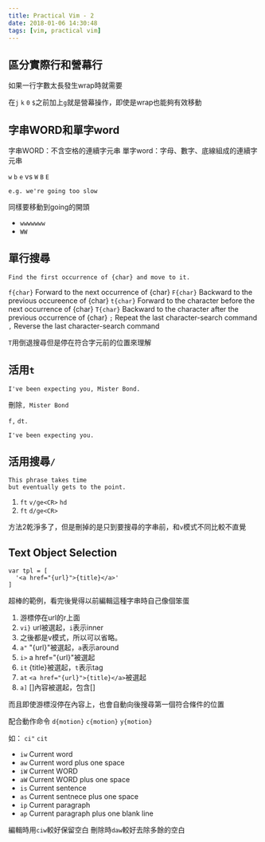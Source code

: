 ```yaml
---
title: Practical Vim - 2
date: 2018-01-06 14:30:48
tags: [vim, practical vim]
---
```




## 區分實際行和營幕行

如果一行字數太長發生wrap時就需要

在`j` `k` `0` `$`之前加上`g`就是營幕操作，即使是wrap也能夠有效移動

## 字串WORD和單字word

字串WORD：不含空格的連續字元串
單字word：字母、數字、底線組成的連續字元串

`w` `b` `e` vs `W` `B` `E`

```
e.g. we're going too slow
```
同樣要移動到going的開頭
- `wwwwwww`
- `WW`

## 單行搜尋

```
Find the first occurrence of {char} and move to it.
```

`f{char}` Forward to the next occurrence of {char}
`F{char}` Backward to the previous occureence of {char}
`t{char}` Forward to the character before the next occurrence of {char}
`T{char}` Backward to the character after the previous occurrence of {char}
`;`       Repeat the last character-search command
`,`       Reverse the last character-search command

`T`用倒退搜尋但是停在符合字元前的位置來理解

## 活用`t`
```
I've been expecting you, Mister Bond.
```
刪除`, Mister Bond`

`f,` `dt.`
```
I've been expecting you.
```

## 活用搜尋`/`

```
This phrase takes time
but eventually gets to the point.
```

1. `ft` `v/ge<CR>` `hd`
2. `ft` `d/ge<CR>`

方法2乾淨多了，但是刪掉的是只到要搜尋的字串前，和`v`模式不同比較不直覺

## Text Object Selection

```
var tpl = [
  '<a href="{url}">{title}</a>'
]
```

超棒的範例，看完後覺得以前編輯這種字串時自己像個笨蛋

1. 游標停在url的r上面
2. `vi}` url被選起，`i`表示inner
3. 之後都是v模式，所以可以省略。
4. `a"` "{url}"被選起，`a`表示around
5. `i>` a href="{url}"被選起
6. `it` {title}被選起，`t`表示tag
7. `at` `<a href="{url}">{title}</a>`被選起
8. `a]` []內容被選起，包含[]

而且即使游標沒停在內容上，也會自動向後搜尋第一個符合條件的位置

配合動作命令
`d{motion}` `c{motion}` `y{motion}`

如：
`ci"`
`cit`

- `iw` Current word
- `aw` Current word plus one space
- `iW` Current WORD
- `aW` Current WORD plus one space
- `is` Current sentence
- `as` Current sentnece plus one space
- `ip` Current paragraph
- `ap` Current paragraph plus one blank line

編輯時用`ciw`較好保留空白
刪除時`daw`較好去除多餘的空白

